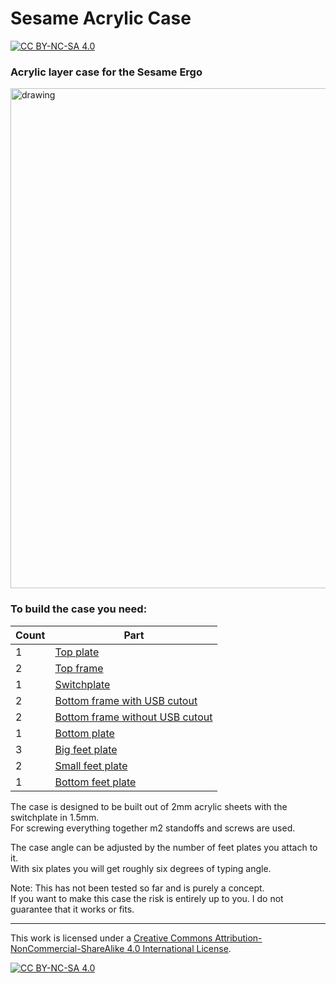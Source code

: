 # Sesame Acrylic Case

[![CC BY-NC-SA 4.0][cc-by-nc-sa-shield]][cc-by-nc-sa]

### Acrylic layer case for the Sesame Ergo

<img src="https://files.elmo.space/keyboards/sesame_pom/2.jpg" alt="drawing" width="800"/>

### To build the case you need:
|Count|Part|
|-|-|
|1|[Top plate](layer-top.dxf)|
|2|[Top frame](layer-frame-top.dxf)|
|1|[Switchplate](layer-plate.dxf)|
|2|[Bottom frame with USB cutout](layer-frame-bottom-usb.dxf)|
|2|[Bottom frame without USB cutout](layer-frame-bottom.dxf)|
|1|[Bottom plate](layer-bottom.dxf)|
|3|[Big feet plate](layer-feet-big.dxf)|
|2|[Small feet plate](layer-feet-small.dxf)|
|1|[Bottom feet plate](layer-feet-bottom.dxf)|

The case is designed to be built out of 2mm acrylic sheets with the switchplate in 1.5mm.  
For screwing everything together m2 standoffs and screws are used.

The case angle can be adjusted by the number of feet plates you attach to it.<br>
With six plates you will get roughly six degrees of typing angle.

Note: This has not been tested so far and is purely a concept.<br>
If you want to make this case the risk is entirely up to you. I do not guarantee that it works or fits.

---

This work is licensed under a
[Creative Commons Attribution-NonCommercial-ShareAlike 4.0 International License][cc-by-nc-sa].

[![CC BY-NC-SA 4.0][cc-by-nc-sa-image]][cc-by-nc-sa]

[cc-by-nc-sa]: http://creativecommons.org/licenses/by-nc-sa/4.0/
[cc-by-nc-sa-image]: https://licensebuttons.net/l/by-nc-sa/4.0/88x31.png
[cc-by-nc-sa-shield]: https://img.shields.io/badge/License-CC%20BY--NC--SA%204.0-lightgrey.svg

